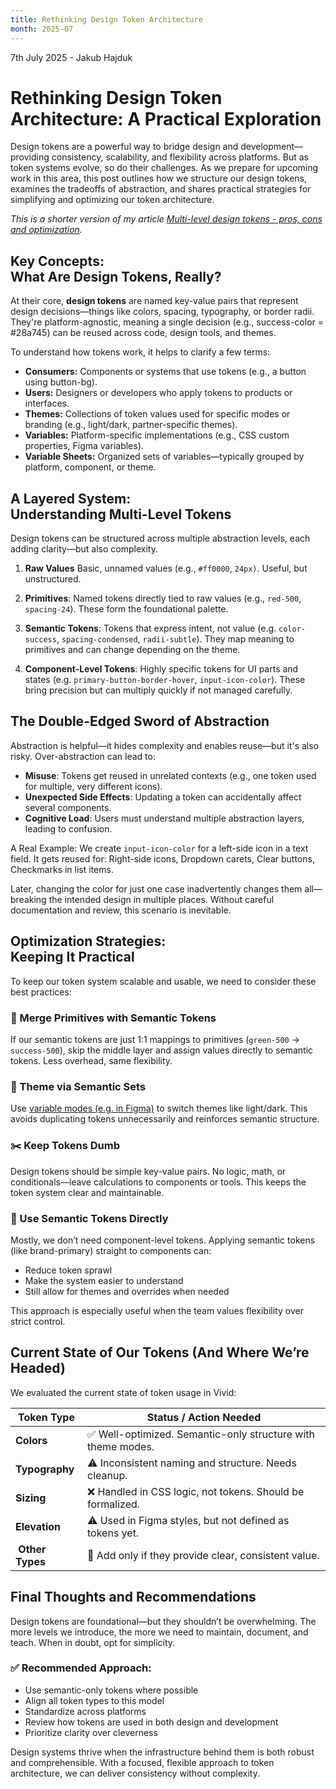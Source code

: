 ```yaml
---
title: Rethinking Design Token Architecture
month: 2025-07
---
```


7th July 2025 - Jakub Hajduk

# Rethinking Design Token Architecture: A Practical Exploration

Design tokens are a powerful way to bridge design and development—providing consistency, scalability, and flexibility across platforms. But as token systems evolve, so do their challenges. As we prepare for upcoming work in this area, this post outlines how we structure our design tokens, examines the tradeoffs of abstraction, and shares practical strategies for simplifying and optimizing our token architecture.

_This is a shorter version of my article [Multi-level design tokens - pros, cons and optimization](https://confluence.vonage.com/pages/viewpage.action?pageId=454985049)._

## Key Concepts:<br />What Are Design Tokens, Really?

At their core, **design tokens** are named key-value pairs that represent design decisions—things like colors, spacing, typography, or border radii. They're platform-agnostic, meaning a single decision (e.g., success-color = #28a745) can be reused across code, design tools, and themes.

To understand how tokens work, it helps to clarify a few terms:

- **Consumers:** Components or systems that use tokens (e.g., a button using button-bg).
- **Users:** Designers or developers who apply tokens to products or interfaces.
- **Themes:** Collections of token values used for specific modes or branding (e.g., light/dark, partner-specific themes).
- **Variables:** Platform-specific implementations (e.g., CSS custom properties, Figma variables).
- **Variable Sheets:** Organized sets of variables—typically grouped by platform, component, or theme.

## A Layered System:<br />Understanding Multi-Level Tokens

Design tokens can be structured across multiple abstraction levels, each adding clarity—but also complexity.

1. **Raw Values**
   Basic, unnamed values (e.g., `#ff0000`, `24px)`. Useful, but unstructured.

2. **Primitives**:
   Named tokens directly tied to raw values (e.g., `red-500`, `spacing-24`). These form the foundational palette.

3. **Semantic Tokens**:
   Tokens that express intent, not value (e.g. `color-success`, `spacing-condensed`, `radii-subtle`). They map meaning to primitives and can change depending on the theme.

4. **Component-Level Tokens**:
   Highly specific tokens for UI parts and states (e.g. `primary-button-border-hover`, `input-icon-color`). These bring precision but can multiply quickly if not managed carefully.

## The Double-Edged Sword of Abstraction

Abstraction is helpful—it hides complexity and enables reuse—but it's also risky. Over-abstraction can lead to:

- **Misuse**: Tokens get reused in unrelated contexts (e.g., one token used for multiple, very different icons).
- **Unexpected Side Effects**: Updating a token can accidentally affect several components.
- **Cognitive Load**: Users must understand multiple abstraction layers, leading to confusion.

A Real Example:
We create `input-icon-color` for a left-side icon in a text field. It gets reused for: Right-side icons, Dropdown carets, Clear buttons, Checkmarks in list items.

Later, changing the color for just one case inadvertently changes them all—breaking the intended design in multiple places. Without careful documentation and review, this scenario is inevitable.

## Optimization Strategies:<br />Keeping It Practical

To keep our token system scalable and usable, we need to consider these best practices:

### 🔁 Merge Primitives with Semantic Tokens

If our semantic tokens are just 1:1 mappings to primitives (`green-500` → `success-500`), skip the middle layer and assign values directly to semantic tokens. Less overhead, same flexibility.

### 🎨 Theme via Semantic Sets

Use [variable modes (e.g. in Figma)](https://help.figma.com/hc/en-us/articles/15343816063383-Modes-for-variables) to switch themes like light/dark. This avoids duplicating tokens unnecessarily and reinforces semantic structure.

### ✂️ Keep Tokens Dumb

Design tokens should be simple key-value pairs. No logic, math, or conditionals—leave calculations to components or tools. This keeps the token system clear and maintainable.

### 🚀 Use Semantic Tokens Directly

Mostly, we don’t need component-level tokens. Applying semantic tokens (like brand-primary) straight to components can:

- Reduce token sprawl
- Make the system easier to understand
- Still allow for themes and overrides when needed

This approach is especially useful when the team values flexibility over strict control.

## Current State of Our Tokens (And Where We’re Headed)

We evaluated the current state of token usage in Vivid:

| Token Type       | Status / Action Needed                                       |
| ---------------- | ------------------------------------------------------------ |
| **Colors**       | ✅ Well-optimized. Semantic-only structure with theme modes. |
| **Typography**   | ⚠️ Inconsistent naming and structure. Needs cleanup.         |
| **Sizing**       | ❌ Handled in CSS logic, not tokens. Should be formalized.   |
| **Elevation**    | ⚠️ Used in Figma styles, but not defined as tokens yet.      |
|  **Other Types** | 👀 Add only if they provide clear, consistent value.         |

## Final Thoughts and Recommendations

Design tokens are foundational—but they shouldn’t be overwhelming. The more levels we introduce, the more we need to maintain, document, and teach. When in doubt, opt for simplicity.

### ✅ Recommended Approach:

- Use semantic-only tokens where possible
- Align all token types to this model
- Standardize across platforms
- Review how tokens are used in both design and development
- Prioritize clarity over cleverness

Design systems thrive when the infrastructure behind them is both robust and comprehensible. With a focused, flexible approach to token architecture, we can deliver consistency without complexity.
